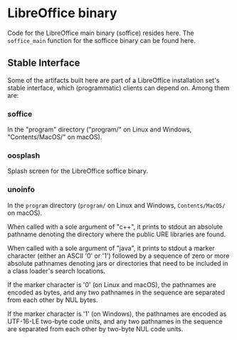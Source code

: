 # LibreOffice binary

Code for the LibreOffice main binary (soffice) resides here. The `soffice_main`
function for the sofficce binary can be found here.


## Stable Interface

Some of the artifacts built here are part of a LibreOffice installation set's
stable interface, which (programmatic) clients can depend on.  Among them are:

### soffice

In the "program" directory ("program/" on Linux and Windows, "Contents/MacOS/"
on macOS).

### oosplash
Splash screen for the LibreOffice soffice binary.

### unoinfo

In the `program` directory (`program/` on Linux and Windows, `Contents/MacOS/`
on macOS).

When called with a sole argument of "c++", it prints to stdout an absolute
pathname denoting the directory where the public URE libraries are found.

When called with a sole argument of "java", it prints to stdout a marker
character (either an ASCII '0' or '1') followed by a sequence of zero or more
absolute pathnames denoting jars or directories that need to be included in a
class loader's search locations.

If the marker character is '0' (on Linux and macOS), the pathnames are
encoded as bytes, and any two pathnames in the sequence are separated from each
other by NUL bytes.

If the marker character is '1' (on Windows), the pathnames are encoded as
UTF-16-LE two-byte code units, and any two pathnames in the sequence are
separated from each other by two-byte NUL code units.

